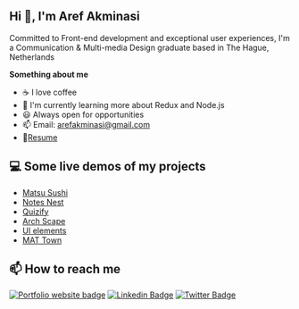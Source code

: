 ## Hi 👋, I'm Aref Akminasi 
Committed to Front-end development and exceptional user experiences, I'm a Communication & Multi-media Design graduate based in The Hague, Netherlands

**Something about me**
- ☕ I love coffee
- 🌱 I'm currently learning more about Redux and Node.js
- 😃 Always open for opportunities
- 📫 Email: arefakminasi@gmail.com
- 📝[Resume](https://drive.google.com/file/d/1K_3gUEUn5A68jndEPwwoIO6JZFdYDEcJ/view)

## 💻 Some live demos of my projects
- [Matsu Sushi](https://matsu-sushi-9ec4b.web.app/)
- [Notes Nest](https://aref-akminasi.github.io/notes-nest/)
- [Quizify](https://aref-akminasi.github.io/quizify/)
- [Arch Scape](https://aref-akminasi.github.io/arch-scape/)
- [UI elements](https://aref-akminasi.github.io/ui-elements-docs/)
- [MAT Town](https://aref-akminasi.github.io/minor-showcase/)

## 📫 How to reach me 
[![Portfolio website badge](https://img.shields.io/badge/Portfolio%20Website-18af7a)](https://arefakminasi.com/)
[![Linkedin Badge](https://img.shields.io/badge/-LinkedIn-blue?style=flat-square&logo=Linkedin&logoColor=white)](https://www.linkedin.com/in/aref-akminasi-91412b207/)
[![Twitter Badge](https://img.shields.io/badge/-Twitter-1ca0f1?style=flat-square&labelColor=1ca0f1&logo=twitter&logoColor=white)](https://twitter.com/aref_akminasi)

